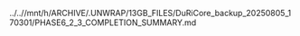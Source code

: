 ../..//mnt/h/ARCHIVE/.UNWRAP/13GB_FILES/DuRiCore_backup_20250805_170301/PHASE6_2_3_COMPLETION_SUMMARY.md